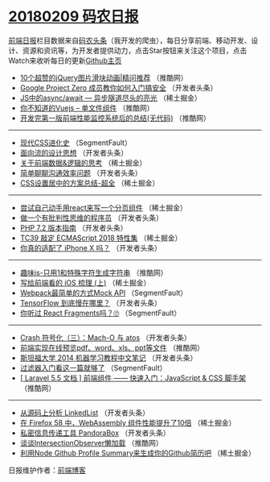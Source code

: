 # [20180209 码农日报](https://toutiao.qdkfweb.cn/date/2018/02/09)

[前端日报](https://qdkfweb.cn/c/news)栏目数据来自[码农头条](https://toutiao.qdkfweb.cn/)（我开发的爬虫），每日分享前端、移动开发、设计、资源和资讯等，为开发者提供动力，点击Star按钮来关注这个项目，点击Watch来收听每日的更新[Github主页](https://github.com/kujian/frontendDaily)
* [10个超赞的jQuery图片滑块动画|精问推荐](https://toutiao.qdkfweb.cn/64891.html) （推酷网）
* [Google Project Zero 成员教你如何入门搞安全](https://toutiao.qdkfweb.cn/64860.html) （开发者头条）
* [JS中的async/await &#8212; 异步隧道尽头的亮光](https://toutiao.qdkfweb.cn/64824.html) （稀土掘金）
* [你不知道的Vuejs &#8211; 单文件组件](https://toutiao.qdkfweb.cn/64884.html) （推酷网）
* [开发完第一版前端性能监控系统后的总结(无代码)](https://toutiao.qdkfweb.cn/64885.html) （推酷网）

***
* [现代CSS进化史](https://toutiao.qdkfweb.cn/64813.html) （SegmentFault）
* [面向流的设计思想](https://toutiao.qdkfweb.cn/64859.html) （开发者头条）
* [关于前端数据&amp;逻辑的思考](https://toutiao.qdkfweb.cn/64829.html) （稀土掘金）
* [简单聊聊沟通效率问题](https://toutiao.qdkfweb.cn/64853.html) （开发者头条）
* [CSS设置居中的方案总结-超全](https://toutiao.qdkfweb.cn/64833.html) （稀土掘金）

***
* [尝试自己动手用react来写一个分页组件](https://toutiao.qdkfweb.cn/64825.html) （稀土掘金）
* [做一个有批判性思维的程序员](https://toutiao.qdkfweb.cn/64844.html) （开发者头条）
* [PHP 7.2 版本指南](https://toutiao.qdkfweb.cn/64855.html) （开发者头条）
* [TC39 敲定 ECMAScript 2018 特性集](https://toutiao.qdkfweb.cn/64823.html) （稀土掘金）
* [你真的适配了 iPhone X 吗？](https://toutiao.qdkfweb.cn/64857.html) （开发者头条）

***
* [趣味js-只用1和特殊字符生成字符串](https://toutiao.qdkfweb.cn/64882.html) （推酷网）
* [写给前端看的 iOS 梳理 (上)](https://toutiao.qdkfweb.cn/64815.html) （稀土掘金）
* [Webpack最简单的方式Mock API](https://toutiao.qdkfweb.cn/64809.html) （SegmentFault）
* [TensorFlow 到底慢在哪里？](https://toutiao.qdkfweb.cn/64861.html) （开发者头条）
* [你听过 React Fragments吗？🙄](https://toutiao.qdkfweb.cn/64807.html) （SegmentFault）

***
* [Crash 符号化（三）：Mach-O 与 atos](https://toutiao.qdkfweb.cn/64862.html) （开发者头条）
* [前端实现在线预览pdf、word、xls、ppt等文件](https://toutiao.qdkfweb.cn/64889.html) （推酷网）
* [斯坦福大学 2014 机器学习教程中文笔记](https://toutiao.qdkfweb.cn/64854.html) （开发者头条）
* [过滤器入门看这一篇就够了](https://toutiao.qdkfweb.cn/64812.html) （SegmentFault）
* [[ Laravel 5.5 文档 ] 前端组件 —— 快速入门：JavaScript &amp; CSS 脚手架](https://toutiao.qdkfweb.cn/64880.html) （推酷网）

***
* [从源码上分析 LinkedList](https://toutiao.qdkfweb.cn/64849.html) （开发者头条）
* [在 Firefox 58 中，WebAssembly 组件性能提升了10倍](https://toutiao.qdkfweb.cn/64822.html) （稀土掘金）
* [私密信息传递工具 PandoraBox](https://toutiao.qdkfweb.cn/64845.html) （开发者头条）
* [谈谈IntersectionObserver懒加载](https://toutiao.qdkfweb.cn/64886.html) （推酷网）
* [利用Node Github Profile Summary来生成你的Github简历吧](https://toutiao.qdkfweb.cn/64816.html) （稀土掘金）

日报维护作者：[前端博客](https://qdkfweb.cn/) 